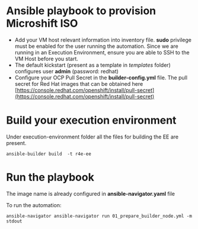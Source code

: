 # Ansible playbook to provision Microshift ISO

- Add your VM host relevant information into inventory file. **sudo** privilege must be enabled for the user running the automation. Since we are running in an Execution Environment, ensure you are able to SSH to the VM Host before you start.
- The default kickstart (present as a template in *templates* folder) configures user **admin** (password: redhat)
- Configure your OCP Pull Secret in the **builder-config.yml** file. The pull secret for Red Hat images that can be obtained here [https://console.redhat.com/openshift/install/pull-secret](https://console.redhat.com/openshift/install/pull-secret)

# Build your execution environment

Under execution-environment folder all the files for building the EE are present.

    ansible-builder build  -t r4e-ee

# Run the playbook

The image name is already configured in **ansible-navigator.yaml** file

To run the automation:

    ansible-navigator ansible-navigator run 01_prepare_builder_node.yml -m stdout

